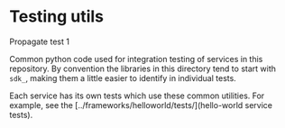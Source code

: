 # Testing utils

Propagate test 1

Common python code used for integration testing of services in this repository. By convention the libraries in this directory tend to start with `sdk_`, making them a little easier to identify in individual tests.

Each service has its own tests which use these common utilities. For example, see the [../frameworks/helloworld/tests/](hello-world service tests).
